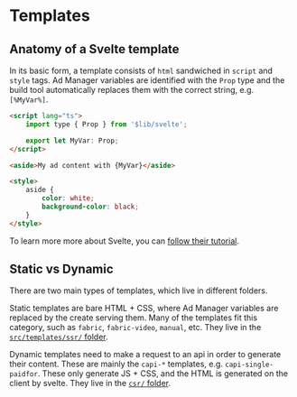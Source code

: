 # Templates

## Anatomy of a Svelte template

In its basic form, a template consists of `html` sandwiched in `script` and `style` tags.
Ad Manager variables are identified with the `Prop` type and the build tool automatically
replaces them with the correct string, e.g. `[%MyVar%]`.

```html
<script lang="ts">
    import type { Prop } from '$lib/svelte';

    export let MyVar: Prop;
</script>

<aside>My ad content with {MyVar}</aside>

<style>
    aside {
        color: white;
        background-color: black;
    }
</style>
```

To learn more more about Svelte, you can [follow their tutorial](https://svelte.dev/tutorial/basics).

## Static vs Dynamic

There are two main types of templates, which live in different folders.

Static templates are bare HTML + CSS, where Ad Manager variables are replaced by
the create serving them. Many of the templates fit this category, such as `fabric`,
`fabric-video`, `manual`, etc. They live in the [`src/templates/ssr/` folder](ssr/).

Dynamic templates need to make a request to an api in order to generate their
content. These are mainly the `capi-*` templates, e.g. `capi-single-paidfor`.
These only generate JS + CSS, and the HTML is generated on the client by svelte.
They live in the [`csr/` folder](csr/).
